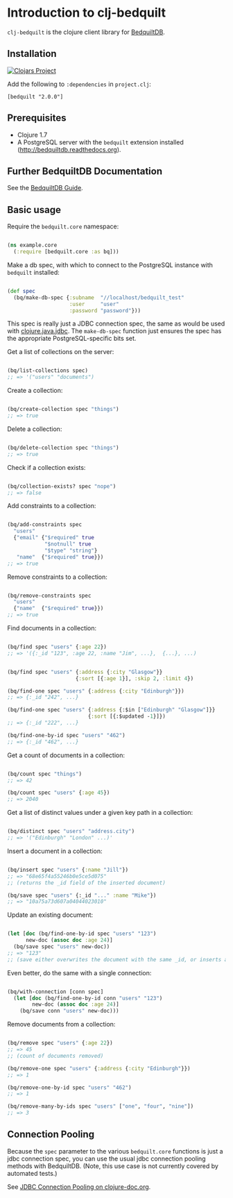 # Introduction to clj-bedquilt

`clj-bedquilt` is the clojure client library for
[BedquiltDB](http://bedquiltdb.github.io).


## Installation

[![Clojars Project](https://img.shields.io/clojars/v/bedquilt.svg)](https://clojars.org/bedquilt)

Add the following to `:dependencies` in `project.clj`:

```
[bedquilt "2.0.0"]
```


## Prerequisites

- Clojure 1.7
- A PostgreSQL server with the `bedquilt` extension installed
(http://bedquiltdb.readthedocs.org).

## Further BedquiltDB Documentation

See the [BedquiltDB Guide](http://bedquiltdb.readthedocs.org/en/latest/guide).


## Basic usage

Require the `bedquilt.core` namespace:

```clojure

(ns example.core
  (:require [bedquilt.core :as bq]))

```

Make a db spec, with which to connect to the PostgreSQL instance with
`bedquilt` installed:

```clojure

(def spec
  (bq/make-db-spec {:subname  "//localhost/bedquilt_test"
                    :user     "user"
                    :password "password"}))

```

This spec is really just a JDBC connection spec, the same as would be used with
[clojure.java.jdbc](https://github.com/clojure/java.jdbc). The `make-db-spec`
function just ensures the spec has the appropriate PostgreSQL-specific bits set.

Get a list of collections on the server:

```clojure

(bq/list-collections spec)
;; => '("users" "documents")

```

Create a collection:


```clojure

(bq/create-collection spec "things")
;; => true

```

Delete a collection:


```clojure

(bq/delete-collection spec "things")
;; => true

```

Check if a collection exists:

```clojure

(bq/collection-exists? spec "nope")
;; => false

```

Add constraints to a collection:

```clojure

(bq/add-constraints spec
  "users"
  {"email" {"$required" true
            "$notnull" true
            "$type" "string"}
   "name"  {"$required" true}})
;; => true

```

Remove constraints to a collection:

```clojure

(bq/remove-constraints spec
  "users"
  {"name"  {"$required" true}})
;; => true

```


Find documents in a collection:

```clojure

(bq/find spec "users" {:age 22})
;; => '({:_id "123", :age 22, :name "Jim", ...},  {...}, ...)


(bq/find spec "users" {:address {:city "Glasgow"}}
                      {:sort [{:age 1}], :skip 2, :limit 4})

(bq/find-one spec "users" {:address {:city "Edinburgh"}})
;; => {:_id "242", ...}

(bq/find-one spec "users" {:address {:$in ["Edinburgh" "Glasgow"]}}
                          {:sort [{:$updated -1}]})
;; => {:_id "222", ...}

(bq/find-one-by-id spec "users" "462")
;; => {:_id "462", ...}

```

Get a count of documents in a collection:

```clojure

(bq/count spec "things")
;; => 42

(bq/count spec "users" {:age 45})
;; => 2040

```


Get a list of distinct values under a given key path in a collection:

```clojure

(bq/distinct spec "users" "address.city")
;; => '("Edinburgh" "London" ...)'

```

Insert a document in a collection:

```clojure

(bq/insert spec "users" {:name "Jill"})
;; => "68e65f4a55246b0e5ce5d075"
;; (returns the _id field of the inserted document)

(bq/save spec "users" {:_id "..." :name "Mike"})
;; => "10a75a73d607a04044023010"

```

Update an existing document:

```clojure

(let [doc (bq/find-one-by-id spec "users" "123")
      new-doc (assoc doc :age 24)]
  (bq/save spec "users" new-doc))
;; => "123"
;; (save either overwrites the document with the same _id, or inserts a new document)

```

Even better, do the same with a single connection:

```clojure

(bq/with-connection [conn spec]
  (let [doc (bq/find-one-by-id conn "users" "123")
        new-doc (assoc doc :age 24)]
    (bq/save conn "users" new-doc)))

```

Remove documents from a collection:

```clojure

(bq/remove spec "users" {:age 22})
;; => 45
;; (count of documents removed)

(bq/remove-one spec "users" {:address {:city "Edinburgh"}})
;; => 1

(bq/remove-one-by-id spec "users" "462")
;; => 1

(bq/remove-many-by-ids spec "users" ["one", "four", "nine"])
;; => 3

```


## Connection Pooling

Because the `spec` parameter to the various `bedquilt.core` functions is just a
jdbc connection spec, you can use the usual jdbc connection pooling methods with
BedquiltDB. (Note, this use case is not currently covered by automated tests.)

See [JDBC Connection Pooling on clojure-doc.org](http://clojure-doc.org/articles/ecosystem/java_jdbc/connection_pooling.html).
